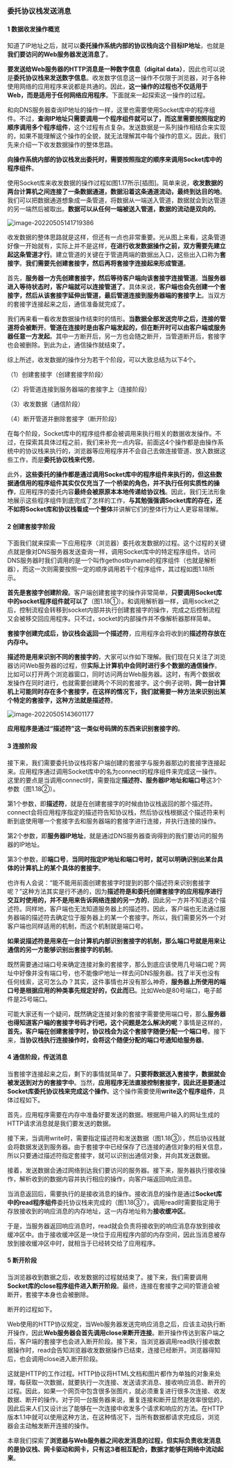 ### 委托协议栈发送消息

#### 1 数据收发操作概览

知道了IP地址之后，就可以**委托操作系统内部的协议栈向这个目标IP地址**，也就是**我们要访问的Web服务器发送消息了**。

**要发送给Web服务器的HTTP消息是一种数字信息（digital data）**，因此也可以说是**委托协议栈来发送数字信息**。收发数字信息这一操作不仅限于浏览器，对于各种使用网络的应用程序来说都是共通的。因此，**这一操作的过程也不仅适用于Web，而是适用于任何网络应用程序**。下面就来一起探索这一操作的过程。

和向DNS服务器查询IP地址的操作一样，这里也需要使用Socket库中的程序组件。不过，**查询IP地址只需要调用一个程序组件就可以了，而这里需要按照指定的顺序调用多个程序组件**，这个过程有点复杂。发送数据是一系列操作相结合来实现的，如果不能理解这个操作的全貌，就无法理解其中每个操作的意义。因此，我们先来介绍一下收发数据操作的整体思路。

**向操作系统内部的协议栈发出委托时，需要按照指定的顺序来调用Socket库中的程序组件**。

使用Socket库来收发数据的操作过程如图1.17所示[插图]。简单来说，**收发数据的两台计算机之间连接了一条数据通道，数据沿着这条通道流动，最终到达目的地**。我们可以把数据通道想象成一条管道，将数据从一端送入管道，数据就会到达管道的另一端然后被取出。**数据可以从任何一端被送入管道，数据的流动是双向的**。

![image-20220505141719386](media/images/image-20220505141719386.png)

收发数据的整体思路就是这样，但还有一点也非常重要。光从图上来看，这条管道好像一开始就有，实际上并不是这样，**在进行收发数据操作之前，双方需要先建立起这条管道才行**。建立管道的关键在于管道两端的数据出入口，这些出入口称为**套接字**。**我们需要先创建套接字，然后再将套接字连接起来形成管道**。

首先，**服务器一方先创建套接字，然后等待客户端向该套接字连接管道**。**当服务器进入等待状态时，客户端就可以连接管道了**。具体来说，**客户端也会先创建一个套接字，然后从该套接字延伸出管道，最后管道连接到服务器端的套接字上**。当双方的套接字连接起来之后，通信准备就完成了。

我们再来看一看收发数据操作结束时的情形。**当数据全部发送完毕之后，连接的管道将会被断开**。**管道在连接时是由客户端发起的，但在断开时可以由客户端或服务器任意一方发起**。其中一方断开后，另一方也会随之断开，当管道断开后，套接字也会被删除。到此为止，通信操作就结束了。

综上所述，收发数据的操作分为若干个阶段，可以大致总结为以下4个。

（1）创建套接字（创建套接字阶段）

（2）将管道连接到服务器端的套接字上（连接阶段）

（3）收发数据（通信阶段）

（4）断开管道并删除套接字（断开阶段）

在每个阶段，Socket库中的程序组件都会被调用来执行相关的数据收发操作。不过，在探索其具体过程之前，我们来补充一点内容。前面这4个操作都是由操作系统中的协议栈来执行的，浏览器等应用程序并不会自己去做连接管道、放入数据这些工作，而是**委托协议栈来代劳**。

此外，**这些委托的操作都是通过调用Socket库中的程序组件来执行的，但这些数据通信用的程序组件其实仅仅充当了一个桥梁的角色，并不执行任何实质性的操作**，应用程序的委托内容**最终会被原原本本地传递给协议栈**。因此，我们无法形象地展示这些程序组件到底完成了怎样的工作，**与其勉强强调Socket库的存在，还不如将Socket库和协议栈看成一个整体**并讲解它们的整体行为让人更容易理解。

#### 2 创建套接字阶段 

下面我们就来探索一下应用程序（浏览器）委托收发数据的过程。这个过程的关键点就是像对DNS服务器发送查询一样，调用Socket库中的特定程序组件。访问DNS服务器时我们调用的是一个叫作gethostbyname的程序组件（也就是解析器），而这一次则需要按照一定的顺序调用若干个程序组件，其过程如图1.18所示。

**首先是套接字创建阶段**。客户端创建套接字的操作非常简单，**只要调用Socket库中的socket程序组件就可以了**（图1.18①）。和调用解析器一样，调用socket之后，控制流程会转移到socket内部并执行创建套接字的操作，完成之后控制流程又会被移交回应用程序。只不过，socket的内部操作并不像解析器那样简单。

**套接字创建完成后，协议栈会返回一个描述符**，应用程序会将收到的**描述符存放在内存中。**

**描述符是用来识别不同的套接字的**，大家可以作如下理解。我们现在只关注了浏览器访问Web服务器的过程，但**实际上计算机中会同时进行多个数据的通信操作**，比如可以打开两个浏览器窗口，同时访问两台Web服务器。这时，有两个数据收发操作在同时进行，也就需要创建两个不同的套接字。这个例子说明，**同一台计算机上可能同时存在多个套接字，在这样的情况下，我们就需要一种方法来识别出某个特定的套接字，这种方法就是描述符**。

![image-20220505143601177](media/images/image-20220505143601177.png)

**应用程序是通过“描述符”这一类似号码牌的东西来识别套接字的**。

#### 3 连接阶段 

接下来，我们需要委托协议栈将客户端创建的套接字与服务器那边的套接字连接起来。应用程序通过调用Socket库中的名为connect的程序组件来完成这一操作。这里的要点是当调用connect时，需要指定**描述符、服务器IP地址和端口号**这3个参数（图1.18②）。

第1个参数，即**描述符**，就是在创建套接字的时候由协议栈返回的那个描述符。connect会将应用程序指定的描述符告知协议栈，然后协议栈根据这个描述符来判断到底使用哪一个套接字去和服务器端的套接字进行连接，并执行连接的操作。

第2个参数，即**服务器IP地址**，就是通过DNS服务器查询得到的我们要访问的服务器的IP地址。

第3个参数，即**端口号**，**当同时指定IP地址和端口号时，就可以明确识别出某台具体的计算机上的某个具体的套接字**。

也许有人会说：“能不能用前面创建套接字时提到的那个描述符来识别套接字呢？”这种方法其实是行不通的，因为**描述符是和委托创建套接字的应用程序进行交互时使用的，并不是用来告诉网络连接的另一方的**，因此另一方并不知道这个描述符。同样地，客户端也无法知道服务器上的描述符。因此，客户端也无法通过服务器端的描述符去确定位于服务器上的某一个套接字。所以，我们需要另外一个对客户端也同样适用的机制，而这个机制就是端口号。

**如果说描述符是用来在一台计算机内部识别套接字的机制，那么端口号就是用来让通信的另一方能够识别出套接字的机制**。

既然需要通过端口号来确定连接对象的套接字，那么到底应该使用几号端口呢？网址中好像并没有端口号，也不能像IP地址一样去问DNS服务器。找了半天也没有任何线索，这可怎么办？其实，这件事情也并没有那么神奇，**服务器上所使用的端口号是根据应用的种类事先规定好的，仅此而已**。比如Web是80号端口，电子邮件是25号端口。

可能大家还有一个疑问，既然确定连接对象的套接字需要使用端口号，那么**服务器也得知道客户端的套接字号码才行吧，这个问题是怎么解决的呢**？事情是这样的，**首先，客户端在创建套接字时，协议栈会为这个套接字随便分配一个端口号**。接下来，**当协议栈执行连接操作时，会将这个随便分配的端口号通知给服务器**。

#### 4 通信阶段，传送消息 

当套接字连接起来之后，剩下的事情就简单了。**只要将数据送入套接字，数据就会被发送到对方的套接字中**。当然，**应用程序无法直接控制套接字，因此还是要通过Socket库委托协议栈来完成这个操作**。这个操作需要使用**write这个程序组件**，具体过程如下。

首先，应用程序需要在内存中准备好要发送的数据。根据用户输入的网址生成的HTTP请求消息就是我们要发送的数据。

接下来，当调用write时，需要指定描述符和发送数据（图1.18③），然后协议栈就会将数据发送到服务器。由于套接字中已经保存了已连接的通信对象的相关信息，所以只要通过描述符指定套接字，就可以识别出通信对象，并向其发送数据。

接着，发送数据会通过网络到达我们要访问的服务器。接下来，服务器执行接收操作，解析收到的数据内容并执行相应的操作，向客户端返回响应消息。

当消息返回后，需要执行的是接收消息的操作。接收消息的操作是通过**Socket库中的read程序组件**委托协议栈来完成的（图1.18③'）。调用read时需要指定用于存放接收到的响应消息的内存地址，这一内存地址称为**接收缓冲区**。

于是，当服务器返回响应消息时，read就会负责将接收到的响应消息存放到接收缓冲区中。由于接收缓冲区是一块位于应用程序内部的内存空间，因此当消息被存放到接收缓冲区中时，就相当于已经转交给了应用程序。

#### 5 断开阶段 

当浏览器收到数据之后，收发数据的过程就结束了。接下来，我们需要调用**Socket库的close程序组件进入断开阶段**。最终，连接在套接字之间的管道会被断开，套接字本身也会被删除。

断开的过程如下。

Web使用的HTTP协议规定，当Web服务器发送完响应消息之后，应该主动执行断开操作，因此**Web服务器会首先调用close来断开连接**。断开操作传达到客户端之后，客户端的套接字也会进入断开阶段。接下来，当浏览器调用read执行接收数据操作时，read会告知浏览器收发数据操作已结束，连接已经断开。浏览器得知后，也会调用close进入断开阶段。

这就是HTTP的工作过程。HTTP协议将HTML文档和图片都作为单独的对象来处理，每获取一次数据，就要执行一次连接、发送请求消息、接收响应消息、断开的过程。因此，如果一个网页中包含很多张图片，就必须重复进行很多次连接、收发数据、断开的操作。对于同一台服务器来说，重复连接和断开显然是效率很低的，因此后来人们又设计出了能够在一次连接中收发多个请求和响应的方法。在HTTP版本1.1中就可以使用这种方法，在这种情况下，当所有数据都请求完成后，浏览器会主动触发断开连接的操作。

本章我们探索了**浏览器与Web服务器之间收发消息的过程，但实际负责收发消息的是协议栈、网卡驱动和网卡，只有这3者相互配合，数据才能够在网络中流动起来**。

